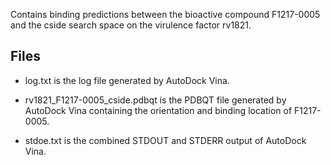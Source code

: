 Contains binding predictions between the bioactive compound F1217-0005 and the cside search space on the virulence factor rv1821.

## Files

- log.txt is the log file generated by AutoDock Vina.

- rv1821_F1217-0005_cside.pdbqt is the PDBQT file generated by AutoDock Vina containing the orientation and binding location of F1217-0005.

- stdoe.txt is the combined STDOUT and STDERR output of AutoDock Vina.

